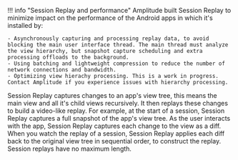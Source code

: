!!! info "Session Replay and performance"
    Amplitude built Session Replay to minimize impact on the performance of the Android apps in which it's installed by:

    - Asynchronously capturing and processing replay data, to avoid blocking the main user interface thread. The main thread must analyze the view hierarchy, but snapshot capture scheduling and extra processing offloads to the background.
    - Using batching and lightweight compression to reduce the number of network connections and bandwidth.
    - Optimizing view hierachy processing. This is a work in progress. Contact Amplitude if you experience issues with hierarchy processing.

Session Replay captures changes to an app's view tree, this means the main view and all it's child views recursively. It then replays these changes to build a video-like replay. For example, at the start of a session, Session Replay captures a full snapshot of the app's view tree. As the user interacts with the app, Session Replay captures each change to the view as a diff. When you watch the replay of a session, Session Replay applies each diff back to the original view tree in sequential order, to construct the replay. Session replays have no maximum length.